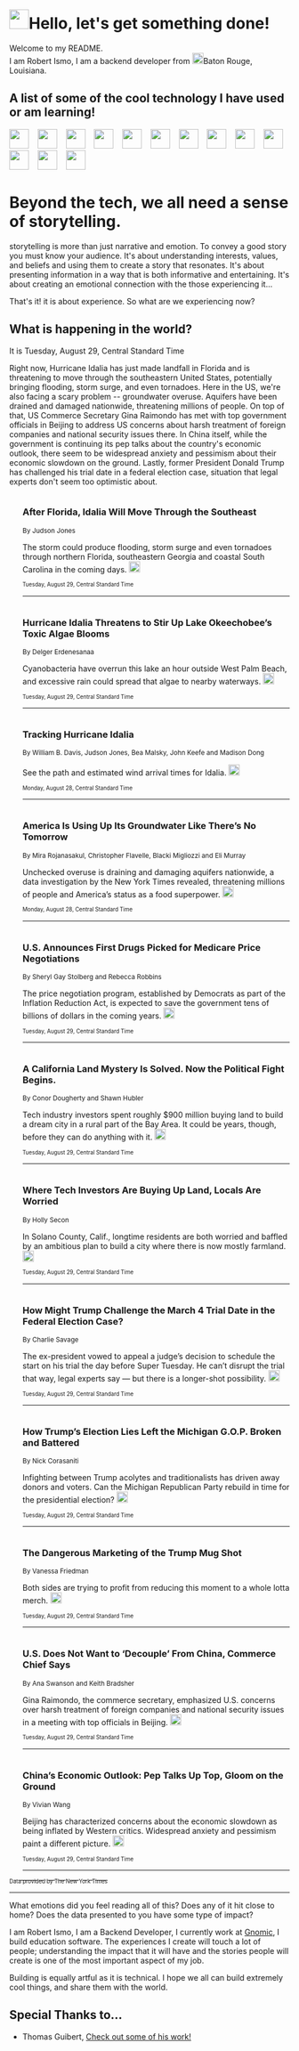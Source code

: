 <h1><img src="https://emojis.slackmojis.com/emojis/images/1643514375/3493/hot-coffee.gif?1643514375" width="35"/>Hello, let's get something done!</h1>

<p>Welcome to my README.<br/>
I am Robert Ismo, I am a backend developer from <img src="https://emojis.slackmojis.com/emojis/images/1638395689/50435/moulin_rouge.png?1638395689" width="20"/>Baton Rouge, Louisiana.</p>
<h2>A list of some of the cool technology I have used or am learning!</h2>
<p>
<img src="https://emojis.slackmojis.com/emojis/images/1643516091/21142/meow_bongotap.gif?1643516091" width="35" alt="">
<img src="https://img.shields.io/badge/Favorite%20Frontend%20Framework-SvelteKit-f83903" alt="">
<img src="https://img.shields.io/badge/Second%20Favorite-Vue-40b581" alt="">
<img src="https://img.shields.io/badge/Most%20Used%20Runtime-Nodejs-78b061" alt="">
<img src="https://emojis.slackmojis.com/emojis/images/1643517416/34482/fire.gif?1643517416" width="35" alt="">
<img src="https://img.shields.io/badge/Javascript%20But%20Better-Typescript-0078ca" alt="">
<img src="https://img.shields.io/badge/Favorite%20Language-Elixir-3e244d" alt="">
<img src="https://img.shields.io/badge/Containerize%20Everything-Docker-6ac9ef" alt="">
<img src="https://emojis.slackmojis.com/emojis/images/1643514596/5999/meow_party.gif?1643514596" width="35" alt="">
<img src="https://img.shields.io/badge/API%20Love%20Language-Graphql-de32a5" alt="">
<img src="https://img.shields.io/badge/Our%20Favorite%20Version%20Controller-Git-e94f33" alt="">
<img src="https://img.shields.io/badge/Favorite%20Database-Redis-d42d1d" alt="">
<img src="https://emojis.slackmojis.com/emojis/images/1643514559/5584/deployparrot.gif?1643514559" width="35" alt="">
<img src="https://img.shields.io/badge/Container%20Interstate-RabbitMQ-f66200" alt="">
<img src="https://img.shields.io/badge/Gotta%20Learn-Kubernetes-316adf" alt="">
<img src="https://img.shields.io/badge/Really%20Mature%20Now-WASM-654fef" alt="">
<img src="https://emojis.slackmojis.com/emojis/images/1666642497/61942/dance_vibe.gif?1666642497" width="35" alt="">
<img src="https://img.shields.io/badge/For%20My%20M1-ARM64-657d96" alt="">
<img src="https://img.shields.io/badge/Loving%20This%20So%20Much-TailwindCSS-17bcb5" alt="">
<img src="https://img.shields.io/badge/Cool%20Build%20Tool-Vite-f9cb24" alt="">
<img src="https://emojis.slackmojis.com/emojis/images/1669231376/62819/working-on-it.gif?1669231376" width="35" alt="">
<img src="https://img.shields.io/badge/Fun%20and%20Easy%20Database-MongoDB-5f8c49" alt="">
<img src="https://img.shields.io/badge/JS%20Life%20Support-NPM-c73737" alt="">
<img src="https://img.shields.io/badge/I%20Liked%20It-DynamoDB-0073b9" alt="">
<img src="https://emojis.slackmojis.com/emojis/images/1643514045/46/question.gif?1643514045" width="35" alt="">
<img src="https://img.shields.io/badge/cool-React-60d6f9" alt="">
<img src="https://img.shields.io/badge/Future%20Big%20Project-Lambda-f37e00" alt="">
<img src="https://img.shields.io/badge/NPM%20But%20Better-PNPM-f1aa07" alt="">
<img src="https://emojis.slackmojis.com/emojis/images/1643514943/9662/fbwow.gif?1643514943" width="35" alt="">
<img src="https://img.shields.io/badge/First%20Language-C-662079" alt="">
<img src="https://img.shields.io/badge/Where%20I%20Deploy%20Frontend-Vercel-000000" alt="">
<img src="https://img.shields.io/badge/Who%20Does%20not%20Want%20an%20App-Swift-f9492a" alt="">
<img src="https://emojis.slackmojis.com/emojis/images/1643514058/151/javascript.png?1643514058" width="35" alt="">
<img src="https://img.shields.io/badge/cool-Python-fbd542" alt="">
<img src="https://img.shields.io/badge/Favorite%20Something-Stripe-656cdc" alt="">
<img src="https://img.shields.io/badge/Of%20Course-HTML5-ed6327" alt="">
<img src="https://emojis.slackmojis.com/emojis/images/1660415405/60731/bomb.gif?1660415405" width="35" alt="">
<img src="https://img.shields.io/badge/hate-CSS-2964ec" alt="">
<img src="https://img.shields.io/badge/Learning-CircleCI-141215" alt="">
<img src="https://img.shields.io/badge/Learning-Rust-fbbb3b" alt="">
<img src="https://emojis.slackmojis.com/emojis/images/1660415397/60712/writing-hand.gif?1660415397" width="35" alt="">
<img src="https://img.shields.io/badge/Dev%20Browser%20of%20Choice-Firefox-cc4e26" alt="">
<img src="https://img.shields.io/badge/Recoverying%20From%20Windows-UNIX-1781e3" alt="">
<img src="https://img.shields.io/badge/LOVE-LogSeq-90c1c2" alt="">
<img src="https://emojis.slackmojis.com/emojis/images/1643514066/223/kirby.gif?1643514066" width="35" alt="">
<img src="https://img.shields.io/badge/Daily%20Driver-MacOS-e6e6e8" alt="">
<img src="https://img.shields.io/badge/Git%20Server-Github-000000" alt="">
<img src="https://img.shields.io/badge/enjoyable-EC2-f17428" alt="">
<img src="https://emojis.slackmojis.com/emojis/images/1643514239/2069/excited.gif?1643514239" width="35" alt="">
</p>
<h1>Beyond the tech, we all need a sense of storytelling.</h1>
<p>storytelling is more than just narrative and emotion. To convey a good story you must know your audience. It's about understanding interests, values, and beliefs and using them to create a story that resonates. It's about presenting information in a way that is both informative and entertaining. It's about creating an emotional connection with the those experiencing it...</p>
<p>That's it! it is about experience. So what are we experiencing now?</p>
<h2>What is happening in the world?</h2>
<p>It is Tuesday, August 29, Central Standard Time</p>
<p>
Right now, Hurricane Idalia has just made landfall in Florida and is threatening to move through the southeastern United States, potentially bringing flooding, storm surge, and even tornadoes. Here in the US, we&#39;re also facing a scary problem -- groundwater overuse. Aquifers have been drained and damaged nationwide, threatening millions of people. On top of that, US Commerce Secretary Gina Raimondo has met with top government officials in Beijing to address US concerns about harsh treatment of foreign companies and national security issues there. In China itself, while the government is continuing its pep talks about the country&#39;s economic outlook, there seem to be widespread anxiety and pessimism about their economic slowdown on the ground. Lastly, former President Donald Trump has challenged his trial date in a federal election case, situation that legal experts don&#39;t seem too optimistic about.</p>
<ol>
<img src="https://img.shields.io/badge/-us-blue" alt="">
<h3>After Florida, Idalia Will Move Through the Southeast</h3>
<sub>By Judson Jones</sub>
<p>The storm could produce flooding, storm surge and even tornadoes through northern Florida, southeastern Georgia and coastal South Carolina in the coming days.  <a href="https://nyti.ms/45GhvLe"><img src="https://developer.nytimes.com/files/poweredby_nytimes_30b.png?v=1583354208352" height="20"></a></p>
<sub><sub>Tuesday, August 29, Central Standard Time</sub></sub>
<hr/>
<img src="https://img.shields.io/badge/-us-blue" alt="">
<h3>Hurricane Idalia Threatens to Stir Up Lake Okeechobee’s Toxic Algae Blooms</h3>
<sub>By Delger Erdenesanaa</sub>
<p>Cyanobacteria have overrun this lake an hour outside West Palm Beach, and excessive rain could spread that algae to nearby waterways.  <a href="https://nyti.ms/3L3dwAa"><img src="https://developer.nytimes.com/files/poweredby_nytimes_30b.png?v=1583354208352" height="20"></a></p>
<sub><sub>Tuesday, August 29, Central Standard Time</sub></sub>
<hr/>
<img src="https://img.shields.io/badge/-us-blue" alt="">
<h3>Tracking Hurricane Idalia</h3>
<sub>By William B. Davis, Judson Jones, Bea Malsky, John Keefe and Madison Dong</sub>
<p>See the path and estimated wind arrival times for Idalia.  <a href="https://nyti.ms/45jGDYd"><img src="https://developer.nytimes.com/files/poweredby_nytimes_30b.png?v=1583354208352" height="20"></a></p>
<sub><sub>Monday, August 28, Central Standard Time</sub></sub>
<hr/>
<img src="https://img.shields.io/badge/-climate-blue" alt="">
<h3>America Is Using Up Its Groundwater Like There’s No Tomorrow</h3>
<sub>By Mira Rojanasakul, Christopher Flavelle, Blacki Migliozzi and Eli Murray</sub>
<p>Unchecked overuse is draining and damaging aquifers nationwide, a data investigation by the New York Times revealed, threatening millions of people and America’s status as a food superpower.  <a href="https://nyti.ms/3soZaDM"><img src="https://developer.nytimes.com/files/poweredby_nytimes_30b.png?v=1583354208352" height="20"></a></p>
<sub><sub>Monday, August 28, Central Standard Time</sub></sub>
<hr/>
<img src="https://img.shields.io/badge/-us-blue" alt="">
<h3>U.S. Announces First Drugs Picked for Medicare Price Negotiations</h3>
<sub>By Sheryl Gay Stolberg and Rebecca Robbins</sub>
<p>The price negotiation program, established by Democrats as part of the Inflation Reduction Act, is expected to save the government tens of billions of dollars in the coming years.  <a href="https://nyti.ms/44uOiBF"><img src="https://developer.nytimes.com/files/poweredby_nytimes_30b.png?v=1583354208352" height="20"></a></p>
<sub><sub>Tuesday, August 29, Central Standard Time</sub></sub>
<hr/>
<img src="https://img.shields.io/badge/-business-blue" alt="">
<h3>A California Land Mystery Is Solved. Now the Political Fight Begins.</h3>
<sub>By Conor Dougherty and Shawn Hubler</sub>
<p>Tech industry investors spent roughly $900 million buying land to build a dream city in a rural part of the Bay Area. It could be years, though, before they can do anything with it.  <a href="https://nyti.ms/47TOsp3"><img src="https://developer.nytimes.com/files/poweredby_nytimes_30b.png?v=1583354208352" height="20"></a></p>
<sub><sub>Tuesday, August 29, Central Standard Time</sub></sub>
<hr/>
<img src="https://img.shields.io/badge/-technology-blue" alt="">
<h3>Where Tech Investors Are Buying Up Land, Locals Are Worried</h3>
<sub>By Holly Secon</sub>
<p>In Solano County, Calif., longtime residents are both worried and baffled by an ambitious plan to build a city where there is now mostly farmland.  <a href="https://nyti.ms/47RbtZW"><img src="https://developer.nytimes.com/files/poweredby_nytimes_30b.png?v=1583354208352" height="20"></a></p>
<sub><sub>Tuesday, August 29, Central Standard Time</sub></sub>
<hr/>
<img src="https://img.shields.io/badge/-us-blue" alt="">
<h3>How Might Trump Challenge the March 4 Trial Date in the Federal Election Case?</h3>
<sub>By Charlie Savage</sub>
<p>The ex-president vowed to appeal a judge’s decision to schedule the start on his trial the day before Super Tuesday. He can’t disrupt the trial that way, legal experts say — but there is a longer-shot possibility.  <a href="https://nyti.ms/3OT84RH"><img src="https://developer.nytimes.com/files/poweredby_nytimes_30b.png?v=1583354208352" height="20"></a></p>
<sub><sub>Tuesday, August 29, Central Standard Time</sub></sub>
<hr/>
<img src="https://img.shields.io/badge/-us-blue" alt="">
<h3>How Trump’s Election Lies Left the Michigan G.O.P. Broken and Battered</h3>
<sub>By Nick Corasaniti</sub>
<p>Infighting between Trump acolytes and traditionalists has driven away donors and voters. Can the Michigan Republican Party rebuild in time for the presidential election?  <a href="https://nyti.ms/44oJQV6"><img src="https://developer.nytimes.com/files/poweredby_nytimes_30b.png?v=1583354208352" height="20"></a></p>
<sub><sub>Tuesday, August 29, Central Standard Time</sub></sub>
<hr/>
<img src="https://img.shields.io/badge/-style-blue" alt="">
<h3>The Dangerous Marketing of the Trump Mug Shot</h3>
<sub>By Vanessa Friedman</sub>
<p>Both sides are trying to profit from reducing this moment to a whole lotta merch.  <a href="https://nyti.ms/3YVhbps"><img src="https://developer.nytimes.com/files/poweredby_nytimes_30b.png?v=1583354208352" height="20"></a></p>
<sub><sub>Tuesday, August 29, Central Standard Time</sub></sub>
<hr/>
<img src="https://img.shields.io/badge/-business-blue" alt="">
<h3>U.S. Does Not Want to ‘Decouple’ From China, Commerce Chief Says</h3>
<sub>By Ana Swanson and Keith Bradsher</sub>
<p>Gina Raimondo, the commerce secretary, emphasized U.S. concerns over harsh treatment of foreign companies and national security issues in a meeting with top officials in Beijing.  <a href="https://nyti.ms/3qS0nmO"><img src="https://developer.nytimes.com/files/poweredby_nytimes_30b.png?v=1583354208352" height="20"></a></p>
<sub><sub>Tuesday, August 29, Central Standard Time</sub></sub>
<hr/>
<img src="https://img.shields.io/badge/-world-blue" alt="">
<h3>China’s Economic Outlook: Pep Talks Up Top, Gloom on the Ground</h3>
<sub>By Vivian Wang</sub>
<p>Beijing has characterized concerns about the economic slowdown as being inflated by Western critics. Widespread anxiety and pessimism paint a different picture.  <a href="https://nyti.ms/3KW6ptd"><img src="https://developer.nytimes.com/files/poweredby_nytimes_30b.png?v=1583354208352" height="20"></a></p>
<sub><sub>Tuesday, August 29, Central Standard Time</sub></sub>
<hr/>
</ol>
<a href="https://developer.nytimes.com"><sub><sub>Data provided by The New York Times</sub></sub></a>
<hr/>
<p>What emotions did you feel reading all of this? Does any of it hit close to home? Does the data presented to you have some type of impact?</p>
<p>I am Robert Ismo, I am a Backend Developer, I currently work at <a href="https://gnomic.education/">Gnomic</a>, I build education software. The experiences I create will touch a lot of people; understanding the impact that it will have and the stories people will create is one of the most important aspect of my job.</p>
<p>Building is equally artful as it is technical. I hope we all can build extremely cool things, and share them with the world.</p>
<h2>Special Thanks to...</h2>
<ul>
<li>Thomas Guibert, <a href="https://github.com/thmsgbrt/thmsgbrt">Check out some of his work!</a></li>
</ul>